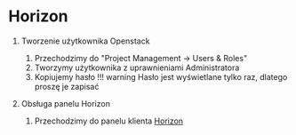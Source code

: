 # Horizon

1. Tworzenie użytkownika Openstack
    1. Przechodzimy do "Project Management -> Users & Roles"
    1. Tworzymy użytkownika z uprawnieniami Administratora
    1. Kopiujemy hasło
    !!! warning
        Hasło jest wyświetlane tylko raz, dlatego proszę je zapisać

1. Obsługa panelu Horizon
    1. Przechodzimy do panelu klienta [Horizon](https://horizon.cloud.ovh.net/auth/login/)
